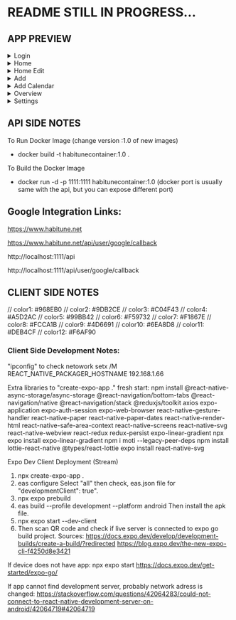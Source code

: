 # README STILL IN PROGRESS...

## APP PREVIEW

<details>
  <summary>Login</summary>
  
  <img src="https://github.com/berkpeker2707/habitune/assets/15816386/f519ca61-4f0e-4381-8704-33ba23324af9" width="400" title="Home">
  
</details>
<details>
  <summary>Home</summary>
  
  <img src="https://github.com/berkpeker2707/habitune/assets/15816386/3dfa7f49-3de3-490f-8acd-f363031859a7" width="400" title="Home">
  
</details>
<details>
  <summary>Home Edit</summary>
  
  <img src="https://github.com/berkpeker2707/habitune/assets/15816386/e1b426b4-8fe9-48a9-8d36-9ff668cb824d" width="400" title="Home">
  
</details>
<details>
  <summary>Add</summary>
  
  <img src="https://github.com/berkpeker2707/habitune/assets/15816386/4897a737-c4c7-4bf9-9d87-9fb64941fbee" width="400" title="Home">
  
</details>
<details>
  <summary>Add Calendar</summary>
  
  <img src="https://github.com/berkpeker2707/habitune/assets/15816386/e4ebfac7-d2ad-4140-9b4f-28e8abd21467" width="400" title="Home">
  
</details>
<details>
  <summary>Overview</summary>
  
  <img src="https://github.com/berkpeker2707/habitune/assets/15816386/cb39fef9-a8a8-4c6f-914c-631a773cab2f" width="400" title="Home">
  
</details>
<details>
  <summary>Settings</summary>
  
  <img src="https://github.com/berkpeker2707/habitune/assets/15816386/7f0c95c0-8910-4751-ada7-d61c1fea9673" width="400" title="Home">
  
</details>

## API SIDE NOTES

To Run Docker Image
(change version :1.0 of new images)

- docker build -t habitunecontainer:1.0 .

To Build the Docker Image

- docker run -d -p 1111:1111 habitunecontainer:1.0
  (docker port is usually same with the api, but you can expose different port)

## Google Integration Links:

https://www.habitune.net

https://www.habitune.net/api/user/google/callback

http://localhost:1111/api

http://localhost:1111/api/user/google/callback

## CLIENT SIDE NOTES

// color1: #968EB0
// color2: #9DB2CE
// color3: #C04F43
// color4: #A5D2AC
// color5: #99BB42
// color6: #F59732
// color7: #F1867E
// color8: #FCCA1B
// color9: #4D6691
// color10: #6EA8D8
// color11: #DEB4CF
// color12: #F6AF90

### Client Side Development Notes:

"ipconfig" to check netowork
setx /M REACT_NATIVE_PACKAGER_HOSTNAME 192.168.1.66

Extra libraries to "create-expo-app ." fresh start:
npm install @react-native-async-storage/async-storage @react-navigation/bottom-tabs @react-navigation/native @react-navigation/stack @reduxjs/toolkit axios expo-application expo-auth-session expo-web-browser react-native-gesture-handler react-native-paper react-native-paper-dates react-native-render-html react-native-safe-area-context react-native-screens react-native-svg react-native-webview react-redux redux-persist expo-linear-gradient
npx expo install expo-linear-gradient
npm i moti --legacy-peer-deps
npm install lottie-react-native @types/react-lottie
expo install react-native-svg

Expo Dev Client Deployment (Stream)

1. npx create-expo-app .
2. eas configure
   Select "all" then check, eas.json file for "developmentClient": true".
3. npx expo prebuild
4. eas build --profile development --platform android
   Then install the apk file.
5. npx expo start --dev-client
6. Then scan QR code and check if live server is connected to expo go build project.
   Sources: https://docs.expo.dev/develop/development-builds/create-a-build/?redirected
   https://blog.expo.dev/the-new-expo-cli-f4250d8e3421

If device does not have app:
npx expo start
https://docs.expo.dev/get-started/expo-go/

If app cannot find development server, probably network adress is changed:
https://stackoverflow.com/questions/42064283/could-not-connect-to-react-native-development-server-on-android/42064719#42064719
